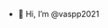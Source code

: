 - 👋 Hi, I’m @vaspp2021

<!---
vaspp2021/vaspp2021 is a ✨ special ✨ repository because its `README.md` (this file) appears on your GitHub profile.
You can click the Preview link to take a look at your changes.
--->

